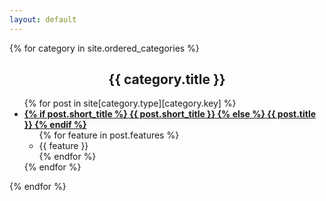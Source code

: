 ```yaml
---
layout: default
---
```


<link rel="stylesheet" href="/assets/css/style.css">

<div class="posts">
{% for category in site.ordered_categories %}
    <h2 style="text-align: center;">{{ category.title }}</h2>
    <ul>
    {% for post in site[category.type][category.key] %}
        <li>
            <b><a href="
            {% if post.external_url %}
                {{ post.external_url }}
            {% else %}
                {{ site.baseurl }}{{ post.url }}
            {% endif %}">
            {% if post.short_title %}
                {{ post.short_title }}
            {% else %}
                {{ post.title }}
            {% endif %}
            </a></b>
            <ul>
            {% for feature in post.features %}
                <li>{{ feature }}</li>
            {% endfor %}
            </ul>
        </li>
    {% endfor %}
    </ul>
{% endfor %}
</div>
